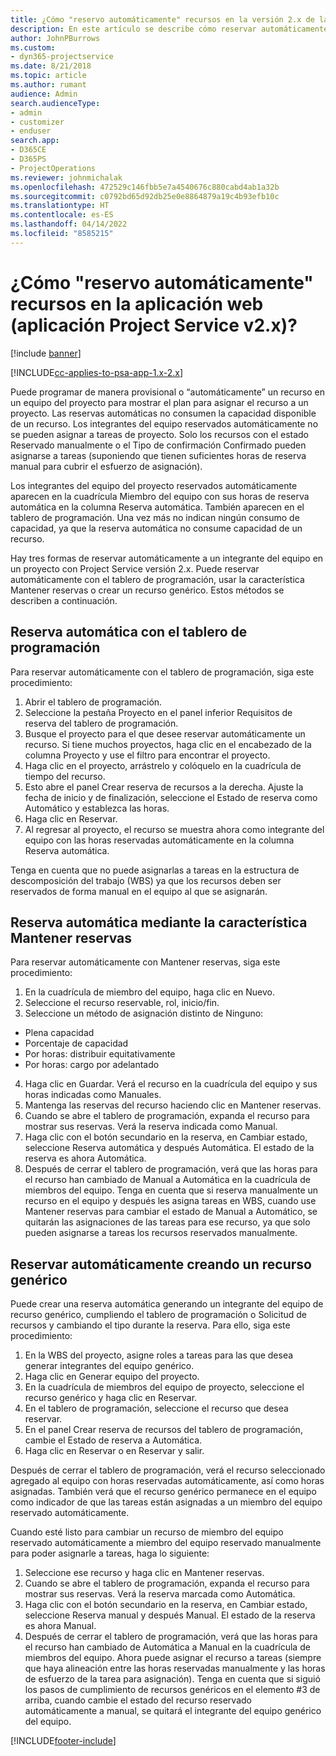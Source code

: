 ```yaml
---
title: ¿Cómo "reservo automáticamente" recursos en la versión 2.x de la aplicación?
description: En este artículo se describe cómo reservar automáticamente integrantes del equipo del proyecto con Project Service.
author: JohnPBurrows
ms.custom:
- dyn365-projectservice
ms.date: 8/21/2018
ms.topic: article
ms.author: rumant
audience: Admin
search.audienceType:
- admin
- customizer
- enduser
search.app:
- D365CE
- D365PS
- ProjectOperations
ms.reviewer: johnmichalak
ms.openlocfilehash: 472529c146fbb5e7a4540676c880cabd4ab1a32b
ms.sourcegitcommit: c0792bd65d92db25e0e8864879a19c4b93efb10c
ms.translationtype: HT
ms.contentlocale: es-ES
ms.lasthandoff: 04/14/2022
ms.locfileid: "8585215"
---
```

# <a name="how-do-i-soft-book-resources-in-the-web-app-project-service-app-v2x"></a>¿Cómo "reservo automáticamente" recursos en la aplicación web (aplicación Project Service v2.x)?

[!include [banner](../includes/psa-now-project-operations.md)]

[!INCLUDE[cc-applies-to-psa-app-1.x-2.x](../includes/cc-applies-to-psa-app-1x-2x.md)]

Puede programar de manera provisional o “automáticamente” un recurso en un equipo del proyecto para mostrar el plan para asignar el recurso a un proyecto. Las reservas automáticas no consumen la capacidad disponible de un recurso. Los integrantes del equipo reservados automáticamente no se pueden asignar a tareas de proyecto. Solo los recursos con el estado Reservado manualmente o el Tipo de confirmación Confirmado pueden asignarse a tareas (suponiendo que tienen suficientes horas de reserva manual para cubrir el esfuerzo de asignación).

Los integrantes del equipo del proyecto reservados automáticamente aparecen en la cuadrícula Miembro del equipo con sus horas de reserva automática en la columna Reserva automática. También aparecen en el tablero de programación. Una vez más no indican ningún consumo de capacidad, ya que la reserva automática no consume capacidad de un recurso.

Hay tres formas de reservar automáticamente a un integrante del equipo en un proyecto con Project Service versión 2.x. Puede reservar automáticamente con el tablero de programación, usar la característica Mantener reservas o crear un recurso genérico. Estos métodos se describen a continuación.

## <a name="soft-book-with-the-schedule-board"></a>Reserva automática con el tablero de programación

Para reservar automáticamente con el tablero de programación, siga este procedimiento: 
1. Abrir el tablero de programación.
2. Seleccione la pestaña Proyecto en el panel inferior Requisitos de reserva del tablero de programación.
3. Busque el proyecto para el que desee reservar automáticamente un recurso. Si tiene muchos proyectos, haga clic en el encabezado de la columna Proyecto y use el filtro para encontrar el proyecto.
4. Haga clic en el proyecto, arrástrelo y colóquelo en la cuadrícula de tiempo del recurso.
5. Esto abre el panel Crear reserva de recursos a la derecha. Ajuste la fecha de inicio y de finalización, seleccione el Estado de reserva como Automático y establezca las horas. 
6. Haga clic en Reservar.
7. Al regresar al proyecto, el recurso se muestra ahora como integrante del equipo con las horas reservadas automáticamente en la columna Reserva automática.

Tenga en cuenta que no puede asignarlas a tareas en la estructura de descomposición del trabajo (WBS) ya que los recursos deben ser reservados de forma manual en el equipo al que se asignarán.

## <a name="soft-book-using-the-maintain-bookings-feature"></a>Reserva automática mediante la característica Mantener reservas

Para reservar automáticamente con Mantener reservas, siga este procedimiento:
1. En la cuadrícula de miembro del equipo, haga clic en Nuevo.
2. Seleccione el recurso reservable, rol, inicio/fin.
3. Seleccione un método de asignación distinto de Ninguno:
- Plena capacidad
- Porcentaje de capacidad
- Por horas: distribuir equitativamente
- Por horas: cargo por adelantado
4. Haga clic en Guardar. Verá el recurso en la cuadrícula del equipo y sus horas indicadas como Manuales.
5. Mantenga las reservas del recurso haciendo clic en Mantener reservas.
6. Cuando se abre el tablero de programación, expanda el recurso para mostrar sus reservas. Verá la reserva indicada como Manual.
7. Haga clic con el botón secundario en la reserva, en Cambiar estado, seleccione Reserva automática y después Automática. El estado de la reserva es ahora Automática.
8. Después de cerrar el tablero de programación, verá que las horas para el recurso han cambiado de Manual a Automática en la cuadrícula de miembros del equipo.
Tenga en cuenta que si reserva manualmente un recurso en el equipo y después les asigna tareas en WBS, cuando use Mantener reservas para cambiar el estado de Manual a Automático, se quitarán las asignaciones de las tareas para ese recurso, ya que solo pueden asignarse a tareas los recursos reservados manualmente.

## <a name="soft-book-by-creating-a-generic-resource"></a>Reservar automáticamente creando un recurso genérico

Puede crear una reserva automática generando un integrante del equipo de recurso genérico, cumpliendo el tablero de programación o Solicitud de recursos y cambiando el tipo durante la reserva.
Para ello, siga este procedimiento:

1. En la WBS del proyecto, asigne roles a tareas para las que desea generar integrantes del equipo genérico.
2. Haga clic en Generar equipo del proyecto.
3. En la cuadrícula de miembros del equipo de proyecto, seleccione el recurso genérico y haga clic en Reservar.
4. En el tablero de programación, seleccione el recurso que desea reservar.
5. En el panel Crear reserva de recursos del tablero de programación, cambie el Estado de reserva a Automática.
6. Haga clic en Reservar o en Reservar y salir.

Después de cerrar el tablero de programación, verá el recurso seleccionado agregado al equipo con horas reservadas automáticamente, así como horas asignadas. También verá que el recurso genérico permanece en el equipo como indicador de que las tareas están asignadas a un miembro del equipo reservado automáticamente.

Cuando esté listo para cambiar un recurso de miembro del equipo reservado automáticamente a miembro del equipo reservado manualmente para poder asignarle a tareas, haga lo siguiente:

1. Seleccione ese recurso y haga clic en Mantener reservas.
2. Cuando se abre el tablero de programación, expanda el recurso para mostrar sus reservas. Verá la reserva marcada como Automática.
3. Haga clic con el botón secundario en la reserva, en Cambiar estado, seleccione Reserva manual y después Manual. El estado de la reserva es ahora Manual.
4. Después de cerrar el tablero de programación, verá que las horas para el recurso han cambiado de Automática a Manual en la cuadrícula de miembros del equipo. Ahora puede asignar el recurso a tareas (siempre que haya alineación entre las horas reservadas manualmente y las horas de esfuerzo de la tarea para asignación). Tenga en cuenta que si siguió los pasos de cumplimiento de recursos genéricos en el elemento #3 de arriba, cuando cambie el estado del recurso reservado automáticamente a manual, se quitará el integrante del equipo genérico del equipo.


[!INCLUDE[footer-include](../includes/footer-banner.md)]

